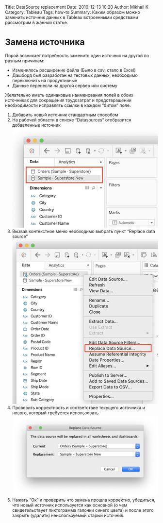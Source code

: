 Title: DataSource replacement
Date: 2010-12-13 10:20
Author: Mikhail K
Category: Tableau
Tags: how-to
Summary: Каким образом можно заменить источник данных в Tableau встроенными средствами рассмотрим в жанной статье.

# Замена источника

Порой возникает потребность заменить один источник на другой по разным причинам:

- Изменилось расширение файла (Было в csv, стало в Excel)
- Дашборд был разработан на тестовых данных, необходимо переключить на продуктивные
- Данные перенесли на другой сервер или систему

Желательно иметь одинаковые наименования полей в обоих источниках для сокращения трудозатрат и предотвращении необходимости исправлять ссылки в каждом “битом” поле.

1. Добавить новый источник стандартным способом
2. На рабочей области в списке “Datasources” отобразится добавленные источник
![IMAGE_0](/images/ds_replace/IMG_0.png)
3. Вызвав контекстное меню необходимо выбрать пункт “Replace data source”
![IMAGE_1](/images/ds_replace/IMG_1.png)
4. Проверить корректность и соответствие текущего источника и нового, который требуется использовать.
![IMAGE_2](/images/ds_replace/IMG_2.png)
5. Нажать “Ок” и проверить что замена прошла корректно, убедиться, что новый источник используется как основной (о чем свидетельствует пиктограмма галочки синего цвета) и после этого закрыть (удалить) неиспользуемый старый источник.
